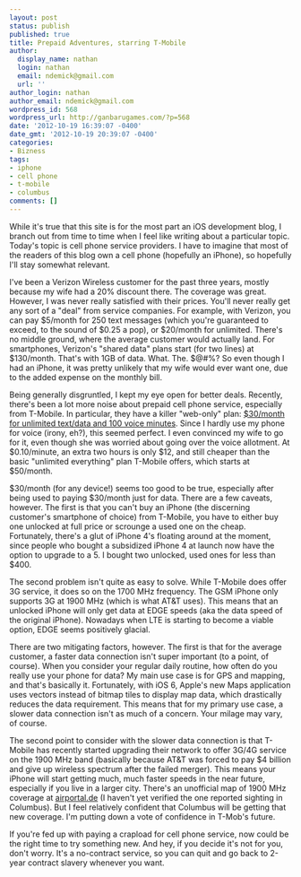 ```yaml
---
layout: post
status: publish
published: true
title: Prepaid Adventures, starring T-Mobile
author:
  display_name: nathan
  login: nathan
  email: ndemick@gmail.com
  url: ''
author_login: nathan
author_email: ndemick@gmail.com
wordpress_id: 568
wordpress_url: http://ganbarugames.com/?p=568
date: '2012-10-19 16:39:07 -0400'
date_gmt: '2012-10-19 20:39:07 -0400'
categories:
- Bizness
tags:
- iphone
- cell phone
- t-mobile
- columbus
comments: []
---
```

While it's true that this site is for the most part an iOS development blog, I 
branch out from time to time when I feel like writing about a particular topic. 
Today's topic is cell phone service providers. I have to imagine that most of 
the readers of this blog own a cell phone (hopefully an iPhone), so hopefully 
I'll stay somewhat relevant. 

I've been a Verizon Wireless customer for the past three years, mostly because 
my wife had a 20% discount there. The coverage was great. However, I was never 
really satisfied with their prices. You'll never really get any sort of a "deal" 
from service companies. For example, with Verizon, you can pay $5/month for 250 
text messages (which you're guaranteed to exceed, to the sound of $0.25 a pop), 
or $20/month for unlimited. There's no middle ground, where the average customer 
would actually land. For smartphones, Verizon's "shared data" plans start (for 
two lines) at $130/month. That's with 1GB of data. What. The. $@#%? So even 
though I had an iPhone, it was pretty unlikely that my wife would ever want one, 
due to the added expense on the monthly bill. 

Being generally disgruntled, I kept my eye open for better deals. Recently, 
there's been a lot more noise about prepaid cell phone service, especially from 
T-Mobile. In particular, they have a killer "web-only" plan: 
[$30/month for unlimited text/data and 100 voice minutes](http://prepaid-phones.t-mobile.com/monthly-4g-plans). 
Since I hardly use my phone for voice (irony, eh?), this seemed perfect. I even 
convinced my wife to go for it, even though she was worried about going over the 
voice allotment. At $0.10/minute, an extra two hours is only $12, and still 
cheaper than the basic "unlimited everything" plan T-Mobile offers, which starts 
at $50/month.

$30/month (for any device!) seems too good to be true, especially after being 
used to paying $30/month just for data. There are a few caveats, however. The 
first is that you can't buy an iPhone (the discerning customer's smartphone of choice) from T-Mobile, you have to either buy one unlocked at full price or scrounge a used one on the cheap. Fortunately, there's a glut of iPhone 4's floating around at the moment, since people who bought a subsidized iPhone 4 at launch now have the option to upgrade to a 5. I bought two unlocked, used ones for less than $400. 

The second problem isn't quite as easy to solve. While T-Mobile does offer 3G service, it does so on the 1700 MHz frequency. The GSM iPhone only supports 3G at 1900 MHz (which is what AT&T uses). This means that an unlocked iPhone will only get data at EDGE speeds (aka the data speed of the original iPhone). Nowadays when LTE is starting to become a viable option, EDGE seems positively glacial. 

There are two mitigating factors, however. The first is that for the average customer, a faster data connection isn't super important (to a point, of course). When you consider your regular daily routine, how often do you really use your phone for data? My main use case is for GPS and mapping, and that's basically it. Fortunately, with iOS 6, Apple's new Maps application uses vectors instead of bitmap tiles to display map data, which drastically reduces the data requirement. This means that for my primary use case, a slower data connection isn't as much of a concern. Your milage may vary, of course. 

The second point to consider with the slower data connection is that T-Mobile has recently started upgrading their network to offer 3G/4G service on the 1900 MHz band (basically because AT&T was forced to pay $4 billion and give up wireless spectrum after the failed merger). This means your iPhone will start getting much, much faster speeds in the near future, especially if you live in a larger city. There's an unofficial map of 1900 MHz coverage at <a href="http://airportal.de" title="airportal.de">airportal.de</a> (I haven't yet verified the one reported sighting in Columbus). But I feel relatively confident that Columbus will be getting that new coverage. I'm putting down a vote of confidence in T-Mob's future.

If you're fed up with paying a crapload for cell phone service, now could be the right time to try something new. And hey, if you decide it's not for you, don't worry. It's a no-contract service, so you can quit and go back to 2-year contract slavery whenever you want.

